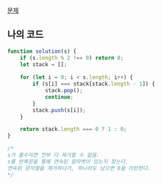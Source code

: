 [문제](https://programmers.co.kr/learn/courses/30/lessons/12973)

## 나의 코드

```js
function solution(s) {
    if (s.length % 2 !== 0) return 0;
    let stack = [];
    
    for (let i = 0; i < s.length; i++) {
        if (s[i] === stack[stack.length - 1]) {
            stack.pop();
            continue;
        }
        stack.push(s[i]);
    }

    return stack.length === 0 ? 1 : 0;
}

/*
s가 홀수이면 전부 다 제거할 수 없음.
s를 반복문을 통해 연속된 알파벳이 있는지 찾는다.
연속된 문자열을 제거하다가, 하나라도 남으면 0을 리턴한다.
*/
```